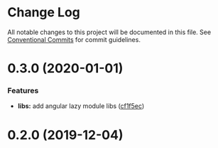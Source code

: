 # Change Log

All notable changes to this project will be documented in this file. See [Conventional Commits](https://conventionalcommits.org) for commit guidelines.

# 0.3.0 (2020-01-01)


### Features

* **libs:** add angular lazy module libs ([cf1f5ec](https://github.com/aiao-io/aiao/commit/cf1f5ec71dc2213cb7edd6622a43b5ff835bf139))





# 0.2.0 (2019-12-04)
